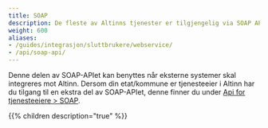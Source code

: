 ```yaml
---
title: SOAP
description: De fleste av Altinns tjenester er tilgjengelig via SOAP API.
weight: 600
aliases:
- /guides/integrasjon/sluttbrukere/webservice/
- /api/soap-api/
---
```


Denne delen av SOAP-APIet kan benyttes når eksterne systemer skal integreres mot Altinn. Dersom din etat/kommune er tjenesteeier i Altinn har du tilgang til en ekstra del av SOAP-APIet, denne finner du under [Api for tjenesteeiere > SOAP](/docs/api/tjenesteeiere/soap/).

{{% children description="true" %}}
